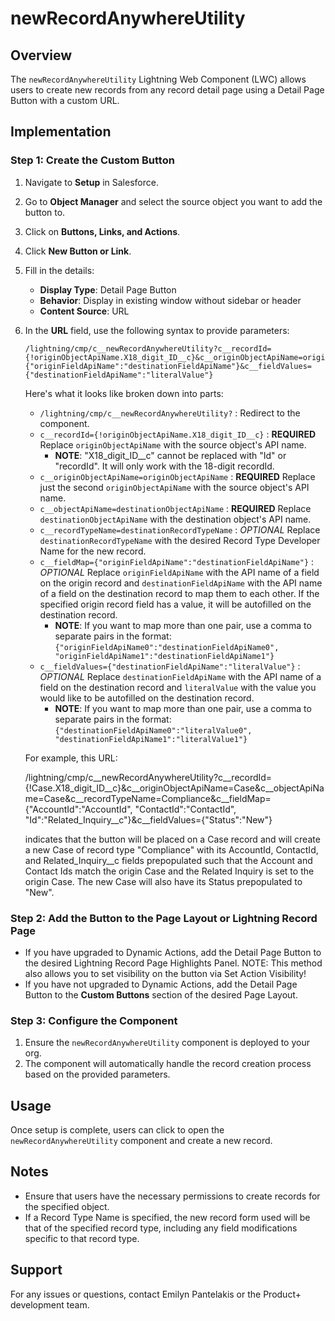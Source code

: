 # newRecordAnywhereUtility

## Overview
The `newRecordAnywhereUtility` Lightning Web Component (LWC) allows users to create new records from any record detail page using a Detail Page Button with a custom URL.

## Implementation

### Step 1: Create the Custom Button
1. Navigate to **Setup** in Salesforce.
2. Go to **Object Manager** and select the source object you want to add the button to.
3. Click on **Buttons, Links, and Actions**.
4. Click **New Button or Link**.
5. Fill in the details:
    - **Display Type**: Detail Page Button
    - **Behavior**: Display in existing window without sidebar or header
    - **Content Source**: URL
6. In the **URL** field, use the following syntax to provide parameters:
    ```
    /lightning/cmp/c__newRecordAnywhereUtility?c__recordId={!originObjectApiName.X18_digit_ID__c}&c__originObjectApiName=originObjectApiName&c__objectApiName=destinationObjectApiName&c__recordTypeName=destinationRecordTypeName&c__fieldMap={"originFieldApiName":"destinationFieldApiName"}&c__fieldValues={"destinationFieldApiName":"literalValue"}
    ```
   
   Here's what it looks like broken down into parts:
    - `/lightning/cmp/c__newRecordAnywhereUtility?` : Redirect to the component.
    - `c__recordId={!originObjectApiName.X18_digit_ID__c}` : **REQUIRED** Replace `originObjectApiName` with the source object's API name.
        - **NOTE**: "X18_digit_ID__c" cannot be replaced with "Id" or "recordId". It will only work with the 18-digit recordId.
    - `c__originObjectApiName=originObjectApiName` : **REQUIRED** Replace just the second `originObjectApiName` with the source object's API name.
    - `c__objectApiName=destinationObjectApiName` : **REQUIRED** Replace `destinationObjectApiName` with the destination object's API name.
    - `c__recordTypeName=destinationRecordTypeName` : *OPTIONAL* Replace `destinationRecordTypeName` with the desired Record Type Developer Name for the new record.
    - `c__fieldMap={"originFieldApiName":"destinationFieldApiName"}` : *OPTIONAL* Replace `originFieldApiName` with the API name of a field on the origin record and `destinationFieldApiName` with the API name of a field on the destination record to map them to each other. If the specified origin record field has a value, it will be autofilled on the destination record.
        - **NOTE**: If you want to map more than one pair, use a comma to separate pairs in the format:
            `{"originFieldApiName0":"destinationFieldApiName0", "originFieldApiName1":"destinationFieldApiName1"}`
    - `c__fieldValues={"destinationFieldApiName":"literalValue"}` : *OPTIONAL* Replace `destinationFieldApiName` with the API name of a field on the destination record and `literalValue` with the value you would like to be autofilled on the destination record.
        - **NOTE**: If you want to map more than one pair, use a comma to separate pairs in the format:
            `{"destinationFieldApiName0":"literalValue0", "destinationFieldApiName1":"literalValue1"}`

    For example, this URL:

    /lightning/cmp/c__newRecordAnywhereUtility?c__recordId={!Case.X18_digit_ID__c}&c__originObjectApiName=Case&c__objectApiName=Case&c__recordTypeName=Compliance&c__fieldMap={"AccountId":"AccountId", "ContactId":"ContactId", "Id":"Related_Inquiry__c"}&c__fieldValues={"Status":"New"}

    indicates that the button will be placed on a Case record and will create a new Case of record type "Compliance" with its AccountId, ContactId, and Related_Inquiry__c fields prepopulated such that the Account and Contact Ids match the origin Case and the Related Inquiry is set to the origin Case. The new Case will also have its Status prepopulated to "New".

### Step 2: Add the Button to the Page Layout or Lightning Record Page
- If you have upgraded to Dynamic Actions, add the Detail Page Button to the desired Lightning Record Page Highlights Panel.
    NOTE: This method also allows you to set visibility on the button via Set Action Visibility!
- If you have not upgraded to Dynamic Actions, add the Detail Page Button to the **Custom Buttons** section of the desired Page Layout.

### Step 3: Configure the Component
1. Ensure the `newRecordAnywhereUtility` component is deployed to your org.
2. The component will automatically handle the record creation process based on the provided parameters.

## Usage
Once setup is complete, users can click to open the `newRecordAnywhereUtility` component and create a new record.

## Notes
- Ensure that users have the necessary permissions to create records for the specified object.
- If a Record Type Name is specified, the new record form used will be that of the specified record type, including any field modifications specific to that record type.

## Support
For any issues or questions, contact Emilyn Pantelakis or the Product+ development team.